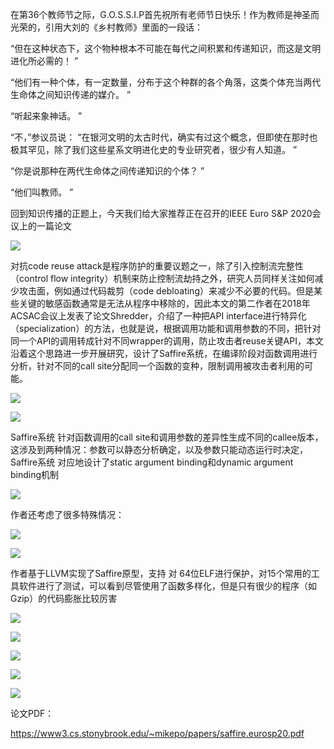 在第36个教师节之际，G.O.S.S.I.P首先祝所有老师节日快乐！作为教师是神圣而光荣的，引用大刘的《乡村教师》里面的一段话： 

    
 

  “但在这种状态下，这个物种根本不可能在每代之间积累和传递知识，而这是文明进化所必需的！ ” 

  “他们有一种个体，有一定数量，分布于这个种群的各个角落，这类个体充当两代生命体之间知识传递的媒介。 ” 

  “听起来象神话。 ” 

  “不，”参议员说： “在银河文明的太古时代，确实有过这个概念，但即使在那时也极其罕见，除了我们这些星系文明进化史的专业研究者，很少有人知道。 ” 

  “你是说那种在两代生命体之间传递知识的个体？ ” 

  “他们叫教师。 ” 

    
 

  回到知识传播的正题上，今天我们给大家推荐正在召开的IEEE Euro S&P 2020会议上的一篇论文   
 

  ![](https://mmbiz.qpic.cn/sz_mmbiz_png/Ugr3WBm6odic1BvBI01KhUTchnWfUGLcxheLrqhzHOXSGuWvn4nIZpofBOGfYha3qQHzw4ctqMmaL9NY2GWYrUQ/640?wx_fmt=png) 

    
 

  对抗code reuse attack是程序防护的重要议题之一，除了引入控制流完整性（control flow integrity）机制来防止控制流劫持之外，研究人员同样关注如何减少攻击面，例如通过代码裁剪（code debloating）来减少不必要的代码。但是某些关键的敏感函数通常是无法从程序中移除的，因此本文的第二作者在2018年ACSAC会议上发表了论文Shredder，介绍了一种把API interface进行特异化（specialization）的方法，也就是说，根据调用功能和调用参数的不同，把针对同一个API的调用转成针对不同wrapper的调用，防止攻击者reuse关键API，本文沿着这个思路进一步开展研究，设计了Saffire系统，在编译阶段对函数调用进行分析，针对不同的call site分配同一个函数的变种，限制调用被攻击者利用的可能。 

    
 

  ![](https://mmbiz.qpic.cn/sz_mmbiz_png/Ugr3WBm6odic1BvBI01KhUTchnWfUGLcxywToicGfW4sLw8wzhaJCSM0mg1Bktc7Cv4m6PZNMurvTTuficejaM5gw/640?wx_fmt=png) 

    
 

  ![](https://mmbiz.qpic.cn/sz_mmbiz_png/Ugr3WBm6odic1BvBI01KhUTchnWfUGLcx4NGj3FZIOyqt0icricmJMbV1ibP7jzU08VFLqFck5guvJ6eAXKXIib00ow/640?wx_fmt=png) 

    
 

  Saffire系统 针对函数调用的call site和调用参数的差异性生成不同的callee版本，这涉及到两种情况：参数可以静态分析确定，以及参数只能动态运行时决定， Saffire系统 对应地设计了static argument binding和dynamic argument binding机制 

    
 

  ![](https://mmbiz.qpic.cn/sz_mmbiz_png/Ugr3WBm6odic1BvBI01KhUTchnWfUGLcxk1aUXuanYdnCz5NV4KIz8UOL4o4dFR3AgB9FX9KMticx7DKB4vAYBJw/640?wx_fmt=png) 

    
 

  作者还考虑了很多特殊情况：   
 

  ![](https://mmbiz.qpic.cn/sz_mmbiz_png/Ugr3WBm6odic1BvBI01KhUTchnWfUGLcxKh64bFTOMUkm1RUCn70TLAt5eyPWIN6hy0xl61XGZo4kjyRqLblSqw/640?wx_fmt=png) 

  ![](https://mmbiz.qpic.cn/sz_mmbiz_png/Ugr3WBm6odic1BvBI01KhUTchnWfUGLcxj6cyw9wNTCt5ucsGs4KblPg1jY2pQib9Gn3nQcPqLpicjwaXvspNniabg/640?wx_fmt=png) 

    
 

  作者基于LLVM实现了Saffire原型，支持 对 64位ELF进行保护，对15个常用的工具软件进行了测试，可以看到尽管使用了函数多样化，但是只有很少的程序（如Gzip）的代码膨胀比较厉害 

    
 

  ![](https://mmbiz.qpic.cn/sz_mmbiz_png/Ugr3WBm6odic1BvBI01KhUTchnWfUGLcxRk6g2Aud1ibuUetelkD0gXr7Un1n78ahx0ibOiaHNdIRdDaPA5NcyXQXw/640?wx_fmt=png) 

  

  ![](https://mmbiz.qpic.cn/sz_mmbiz_png/Ugr3WBm6odic1BvBI01KhUTchnWfUGLcxfTJYfL8elL9vneR6jUglfeeHFpKibbl5KB29EVWSjOXMXNj4s4ENLsw/640?wx_fmt=png) 

  ![](https://mmbiz.qpic.cn/sz_mmbiz_png/Ugr3WBm6odic1BvBI01KhUTchnWfUGLcxiaR0pWFRK0HYlBN2uJM8DrXEtNL6UvjzqzRgtz5cHagfiatu8V7Zr7wQ/640?wx_fmt=png) 

  ![](https://mmbiz.qpic.cn/sz_mmbiz_png/Ugr3WBm6odic1BvBI01KhUTchnWfUGLcxxsZ4DLdn6Ypiau7wUK25XZ6qBzMQfLakSTdcgDLuoHiaPpmQMSaicD0ZA/640?wx_fmt=png) 

  ![](https://mmbiz.qpic.cn/sz_mmbiz_png/Ugr3WBm6odic1BvBI01KhUTchnWfUGLcxS1nLnQLz5uHttaVTe7iaIvpoPVV35oJo6rlRPCVYZpmW9rNyebG7hjw/640?wx_fmt=png) 

    
 

  论文PDF： 

  https://www3.cs.stonybrook.edu/~mikepo/papers/saffire.eurosp20.pdf 

